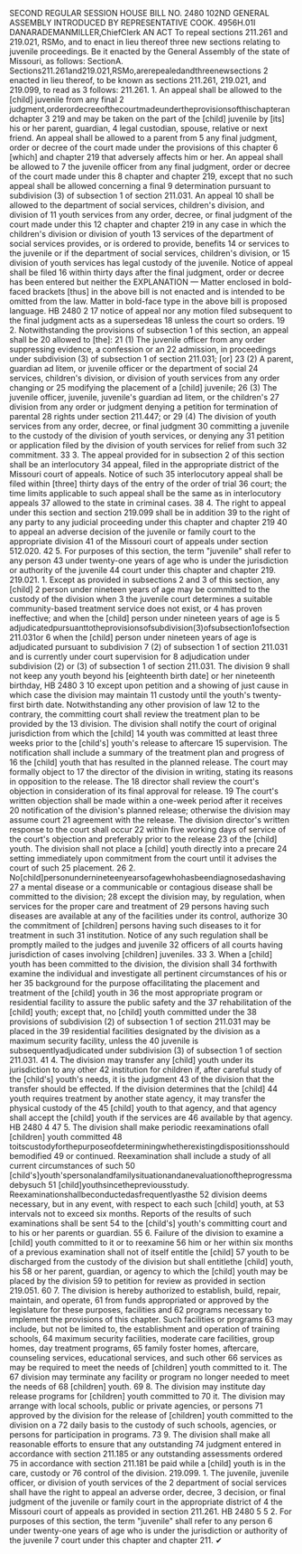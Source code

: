 SECOND REGULAR SESSION
HOUSE BILL NO. 2480
102ND GENERAL ASSEMBLY
INTRODUCED BY REPRESENTATIVE COOK.
4956H.01I DANARADEMANMILLER,ChiefClerk
AN ACT
To repeal sections 211.261 and 219.021, RSMo, and to enact in lieu thereof three new
sections relating to juvenile proceedings.
Be it enacted by the General Assembly of the state of Missouri, as follows:
SectionA. Sections211.261and219.021,RSMo,arerepealedandthreenewsections
2 enacted in lieu thereof, to be known as sections 211.261, 219.021, and 219.099, to read as
3 follows:
211.261. 1. An appeal shall be allowed to the [child] juvenile from any final
2 judgment,orderordecreeofthecourtmadeundertheprovisionsofthischapterandchapter
3 219 and may be taken on the part of the [child] juvenile by [its] his or her parent, guardian,
4 legal custodian, spouse, relative or next friend. An appeal shall be allowed to a parent from
5 any final judgment, order or decree of the court made under the provisions of this chapter
6 [which] and chapter 219 that adversely affects him or her. An appeal shall be allowed to
7 the juvenile officer from any final judgment, order or decree of the court made under this
8 chapter and chapter 219, except that no such appeal shall be allowed concerning a final
9 determination pursuant to subdivision (3) of subsection 1 of section 211.031. An appeal
10 shall be allowed to the department of social services, children's division, and division of
11 youth services from any order, decree, or final judgment of the court made under this
12 chapter and chapter 219 in any case in which the children's division or division of youth
13 services of the department of social services provides, or is ordered to provide, benefits
14 or services to the juvenile or if the department of social services, children's division, or
15 division of youth services has legal custody of the juvenile. Notice of appeal shall be filed
16 within thirty days after the final judgment, order or decree has been entered but neither the
EXPLANATION — Matter enclosed in bold-faced brackets [thus] in the above bill is not enacted and is
intended to be omitted from the law. Matter in bold-face type in the above bill is proposed language.
HB 2480 2
17 notice of appeal nor any motion filed subsequent to the final judgment acts as a supersedeas
18 unless the court so orders.
19 2. Notwithstanding the provisions of subsection 1 of this section, an appeal shall be
20 allowed to [the]:
21 (1) The juvenile officer from any order suppressing evidence, a confession or an
22 admission, in proceedings under subdivision (3) of subsection 1 of section 211.031; [or]
23 (2) A parent, guardian ad litem, or juvenile officer or the department of social
24 services, children's division, or division of youth services from any order changing or
25 modifying the placement of a [child] juvenile;
26 (3) The juvenile officer, juvenile, juvenile's guardian ad litem, or the children's
27 division from any order or judgment denying a petition for termination of parental
28 rights under section 211.447; or
29 (4) The division of youth services from any order, decree, or final judgment
30 committing a juvenile to the custody of the division of youth services, or denying any
31 petition or application filed by the division of youth services for relief from such
32 commitment.
33 3. The appeal provided for in subsection 2 of this section shall be an interlocutory
34 appeal, filed in the appropriate district of the Missouri court of appeals. Notice of such
35 interlocutory appeal shall be filed within [three] thirty days of the entry of the order of trial
36 court; the time limits applicable to such appeal shall be the same as in interlocutory appeals
37 allowed to the state in criminal cases.
38 4. The right to appeal under this section and section 219.099 shall be in addition
39 to the right of any party to any judicial proceeding under this chapter and chapter 219
40 to appeal an adverse decision of the juvenile or family court to the appropriate division
41 of the Missouri court of appeals under section 512.020.
42 5. For purposes of this section, the term "juvenile" shall refer to any person
43 under twenty-one years of age who is under the jurisdiction or authority of the juvenile
44 court under this chapter and chapter 219.
219.021. 1. Except as provided in subsections 2 and 3 of this section, any [child]
2 person under nineteen years of age may be committed to the custody of the division when
3 the juvenile court determines a suitable community-based treatment service does not exist, or
4 has proven ineffective; and when the [child] person under nineteen years of age is
5 adjudicatedpursuanttotheprovisionsofsubdivision(3)ofsubsection1ofsection211.031or
6 when the [child] person under nineteen years of age is adjudicated pursuant to subdivision
7 (2) of subsection 1 of section 211.031 and is currently under court supervision for
8 adjudication under subdivision (2) or (3) of subsection 1 of section 211.031. The division
9 shall not keep any youth beyond his [eighteenth birth date] or her nineteenth birthday,
HB 2480 3
10 except upon petition and a showing of just cause in which case the division may maintain
11 custody until the youth's twenty-first birth date. Notwithstanding any other provision of law
12 to the contrary, the committing court shall review the treatment plan to be provided by the
13 division. The division shall notify the court of original jurisdiction from which the [child]
14 youth was committed at least three weeks prior to the [child's] youth's release to aftercare
15 supervision. The notification shall include a summary of the treatment plan and progress of
16 the [child] youth that has resulted in the planned release. The court may formally object to
17 the director of the division in writing, stating its reasons in opposition to the release. The
18 director shall review the court's objection in consideration of its final approval for release.
19 The court's written objection shall be made within a one-week period after it receives
20 notification of the division's planned release; otherwise the division may assume court
21 agreement with the release. The division director's written response to the court shall occur
22 within five working days of service of the court's objection and preferably prior to the release
23 of the [child] youth. The division shall not place a [child] youth directly into a precare
24 setting immediately upon commitment from the court until it advises the court of such
25 placement.
26 2. No[child]personundernineteenyearsofagewhohasbeendiagnosedashaving
27 a mental disease or a communicable or contagious disease shall be committed to the division;
28 except the division may, by regulation, when services for the proper care and treatment of
29 persons having such diseases are available at any of the facilities under its control, authorize
30 the commitment of [children] persons having such diseases to it for treatment in such
31 institution. Notice of any such regulation shall be promptly mailed to the judges and juvenile
32 officers of all courts having jurisdiction of cases involving [children] juveniles.
33 3. When a [child] youth has been committed to the division, the division shall
34 forthwith examine the individual and investigate all pertinent circumstances of his or her
35 background for the purpose offacilitating the placement and treatment of the [child] youth in
36 the most appropriate program or residential facility to assure the public safety and the
37 rehabilitation of the [child] youth; except that, no [child] youth committed under the
38 provisions of subdivision (2) of subsection 1 of section 211.031 may be placed in the
39 residential facilities designated by the division as a maximum security facility, unless the
40 juvenile is subsequentlyadjudicated under subdivision (3) of subsection 1 of section 211.031.
41 4. The division may transfer any [child] youth under its jurisdiction to any other
42 institution for children if, after careful study of the [child's] youth's needs, it is the judgment
43 of the division that the transfer should be effected. If the division determines that the [child]
44 youth requires treatment by another state agency, it may transfer the physical custody of the
45 [child] youth to that agency, and that agency shall accept the [child] youth if the services are
46 available by that agency.
HB 2480 4
47 5. The division shall make periodic reexaminations ofall [children] youth committed
48 toitscustodyforthepurposeofdeterminingwhetherexistingdispositionsshouldbemodified
49 or continued. Reexamination shall include a study of all current circumstances of such
50 [child's]youth'spersonalandfamilysituationandanevaluationoftheprogressmadebysuch
51 [child]youthsincethepreviousstudy. Reexaminationshallbeconductedasfrequentlyasthe
52 division deems necessary, but in any event, with respect to each such [child] youth, at
53 intervals not to exceed six months. Reports of the results of such examinations shall be sent
54 to the [child's] youth's committing court and to his or her parents or guardian.
55 6. Failure of the division to examine a [child] youth committed to it or to reexamine
56 him or her within six months of a previous examination shall not of itself entitle the [child]
57 youth to be discharged from the custody of the division but shall entitlethe [child] youth, his
58 or her parent, guardian, or agency to which the [child] youth may be placed by the division
59 to petition for review as provided in section 219.051.
60 7. The division is hereby authorized to establish, build, repair, maintain, and operate,
61 from funds appropriated or approved by the legislature for these purposes, facilities and
62 programs necessary to implement the provisions of this chapter. Such facilities or programs
63 may include, but not be limited to, the establishment and operation of training schools,
64 maximum security facilities, moderate care facilities, group homes, day treatment programs,
65 family foster homes, aftercare, counseling services, educational services, and such other
66 services as may be required to meet the needs of [children] youth committed to it. The
67 division may terminate any facility or program no longer needed to meet the needs of
68 [children] youth.
69 8. The division may institute day release programs for [children] youth committed to
70 it. The division may arrange with local schools, public or private agencies, or persons
71 approved by the division for the release of [children] youth committed to the division on a
72 daily basis to the custody of such schools, agencies, or persons for participation in programs.
73 9. The division shall make all reasonable efforts to ensure that any outstanding
74 judgment entered in accordance with section 211.185 or any outstanding assessments ordered
75 in accordance with section 211.181 be paid while a [child] youth is in the care, custody or
76 control of the division.
219.099. 1. The juvenile, juvenile officer, or division of youth services of the
2 department of social services shall have the right to appeal an adverse order, decree,
3 decision, or final judgment of the juvenile or family court in the appropriate district of
4 the Missouri court of appeals as provided in section 211.261.
HB 2480 5
5 2. For purposes of this section, the term "juvenile" shall refer to any person
6 under twenty-one years of age who is under the jurisdiction or authority of the juvenile
7 court under this chapter and chapter 211.
✔